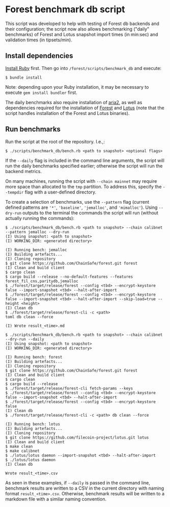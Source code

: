 # Forest benchmark db script

This script was developed to help with testing of Forest db backends and their
configuration; the script now also allows benchmarking ("daily" benchmarks) of Forest and Lotus 
snapshot import times (in min:sec) and validation times (in tipsets/min).

## Install dependencies

[Install Ruby](https://www.ruby-lang.org/en/documentation/installation/) first. Then go into `/forest/scripts/benchmark_db` and execute:

```
$ bundle install
```

Note: depending upon your Ruby installation, it may be necessary to execute `gem install bundler` first.

The daily benchmarks also require installation of [aria2](https://github.com/aria2/aria2s), as well as dependencies required for the installation of [Forest](https://github.com/ChainSafe/forest) and [Lotus](https://github.com/filecoin-project/lotus) (note that the script handles installation of the Forest and Lotus binaries).

## Run benchmarks

Run the script at the root of the repository. I.e.,:

```
$ ./scripts/benchmark_db/bench.rb <path to snapshot> <optional flags>
```

If the `--daily` flag is included in the command line arguments, the script will run the daily benchmarks specified earlier; otherwise the script will run the backend metrics. 

On many machines, running the script with `--chain mainnet` may require more space than allocated to the `tmp` partition. To address this, specify the `--tempdir` flag with a user-defined directory.

To create a selection of benchmarks, use the `--pattern` flag (current defined patterns are `'*'`, `'baseline'`, `'jemalloc'`, and `'mimalloc'`). Using `--dry-run` outputs to the terminal the commands the script will run (without actually running the commands):

```
$ ./scripts/benchmark_db/bench.rb <path to snapshot> --chain calibnet --pattern jemalloc --dry-run
(I) Using snapshot: <path to snapshot>
(I) WORKING_DIR: <generated directory>

(I) Running bench: jemalloc
(I) Building artefacts...
(I) Cloning repository
$ git clone https://github.com/ChainSafe/forest.git forest
(I) Clean and build client
$ cargo clean
$ cargo build --release --no-default-features --features forest_fil_cns,paritydb,jemalloc
$ ./forest/target/release/forest --config <tbd> --encrypt-keystore false --import-snapshot <tbd> --halt-after-import
$ ./forest/target/release/forest --config <tbd> --encrypt-keystore false --import-snapshot <tbd> --halt-after-import --skip-load=true --height <height>
(I) Clean db
$ ./forest/target/release/forest-cli -c <path>
toml db clean --force

(I) Wrote result_<time>.md
```

```
$ ./scripts/benchmark_db/bench.rb <path to snapshot> --chain calibnet --dry-run --daily
(I) Using snapshot: <path to snapshot>
(I) WORKING_DIR: <generated directory>

(I) Running bench: forest
(I) Building artefacts...
(I) Cloning repository
$ git clone https://github.com/ChainSafe/forest.git forest
(I) Clean and build client
$ cargo clean
$ cargo build --release
$ ./forest/target/release/forest-cli fetch-params --keys
$ ./forest/target/release/forest --config <tbd> --encrypt-keystore false --import-snapshot <tbd> --halt-after-import
$ ./forest/target/release/forest --config <tbd> --encrypt-keystore false
(I) Clean db
$ ./forest/target/release/forest-cli -c <path> db clean --force

(I) Running bench: lotus
(I) Building artefacts...
(I) Cloning repository
$ git clone https://github.com/filecoin-project/lotus.git lotus
(I) Clean and build client
$ make clean
$ make calibnet
$ ./lotus/lotus daemon --import-snapshot <tbd> --halt-after-import
$ ./lotus/lotus daemon
(I) Clean db

Wrote result_<time>.csv
```

As seen in these examples, if `--daily` is passed in the command line, benchmark results are written to a CSV in the current directory with naming format `result_<time>.csv`. Otherwise, benchmark results will be written to a markdown file with a similar naming convention.
